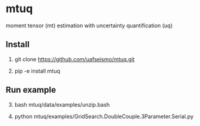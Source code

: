 # mtuq
moment tensor (mt) estimation with uncertainty quantification (uq)


Install
-------

1) git clone https://github.com/uafseismo/mtuq.git

2) pip -e install mtuq


Run example
-----------

3) bash mtuq/data/examples/unzip.bash

4) python mtuq/examples/GridSearch.DoubleCouple.3Parameter.Serial.py

